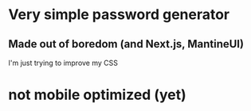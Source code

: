 # Very simple password generator
## Made out of boredom (and Next.js, MantineUI)

I'm just trying to improve my CSS

# not mobile optimized (yet)